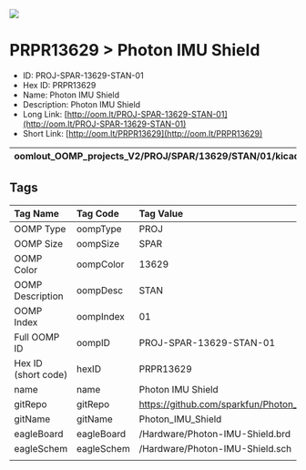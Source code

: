 


  
![][im]
# PRPR13629 > Photon IMU Shield

- ID: PROJ-SPAR-13629-STAN-01
- Hex ID: PRPR13629
- Name: Photon IMU Shield
- Description: Photon IMU Shield
- Long Link: [http://oom.lt/PROJ-SPAR-13629-STAN-01](http://oom.lt/PROJ-SPAR-13629-STAN-01)
- Short Link: [http://oom.lt/PRPR13629](http://oom.lt/PRPR13629)
  

|oomlout_OOMP_projects_V2/PROJ/SPAR/13629/STAN/01/kicadPcb3dFront.png|oomlout_OOMP_projects_V2/PROJ/SPAR/13629/STAN/01/kicadPcb3dBack.png|oomlout_OOMP_projects_V2/PROJ/SPAR/13629/STAN/01/kicadPcb3d.png||
| :---: | :---: | :---: | :---: |

## Tags
  

|Tag Name|Tag Code|Tag Value|
| :--- | :--- | :--- |
|OOMP Type|oompType|PROJ|
|OOMP Size|oompSize|SPAR|
|OOMP Color|oompColor|13629|
|OOMP Description|oompDesc|STAN|
|OOMP Index|oompIndex|01|
|Full OOMP ID|oompID|PROJ-SPAR-13629-STAN-01|
|Hex ID (short code)|hexID|PRPR13629|
|name|name|Photon IMU Shield|
|gitRepo|gitRepo|https://github.com/sparkfun/Photon_IMU_Shield|
|gitName|gitName|Photon_IMU_Shield|
|eagleBoard|eagleBoard|/Hardware/Photon-IMU-Shield.brd|
|eagleSchem|eagleSchem|/Hardware/Photon-IMU-Shield.sch|
||||



[im]: PROJ/SPAR/13629/STAN/01/kicadPcb3d_450.png
